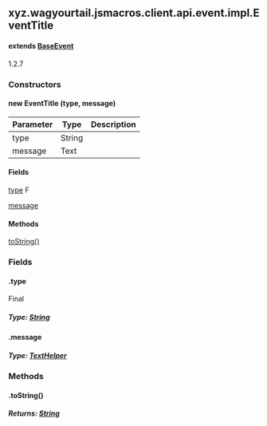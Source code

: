 

xyz.wagyourtail.jsmacros.client.api.event.impl.EventTitle
---------------------------------------------------------

#### extends [BaseEvent](1.9.2/xyz/wagyourtail/jsmacros/core/event/BaseEvent.html)

1.2.7

### Constructors

#### new EventTitle (type, message)

| Parameter | Type | Description |
|---|---|---|
| type | String |  |
| message | Text |  |



#### Fields

[type](#type)
F


[message](#message)



#### Methods

[toString()](#toString-)



### Fields

#### .type

Final

##### Type: [String](https://docs.oracle.com/javase/8/docs/api/index.html?java/lang/String.html)



#### .message


##### Type: [TextHelper](1.9.2/xyz/wagyourtail/jsmacros/client/api/helpers/TextHelper.html)



### Methods

#### .toString()


##### Returns: [String](https://docs.oracle.com/javase/8/docs/api/index.html?java/lang/String.html)




